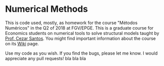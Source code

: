 # Numerical Methods
This is code used, mostly, as homework for the course "Métodos Numéricos" in the Q2 of 2018 at FGV/EPGE. This is a graduate course for Economics students on numerical tools to solve structural models taught by [Prof. Cezar Santos](https://sites.google.com/site/czrsantos/). You might find important information about the course on its [Wiki](http://epge.fgv.br/we/MD/MetodosNumericos/2018) page. 

Use my code as you wish. If you find the bugs, please let me know. I would appreciate any pull requests!
bla bla bla
